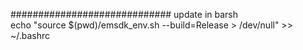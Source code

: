 #############################
update in barsh  
echo "source $(pwd)/emsdk_env.sh --build=Release > /dev/null" >> ~/.bashrc

